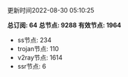 更新时间2022-08-30 05:10:25

**总订阅: 64**
**总节点: 9288**
**有效节点: 1964**
- ss节点: 234
- trojan节点: 110
- v2ray节点: 1614
- ssr节点: 6
